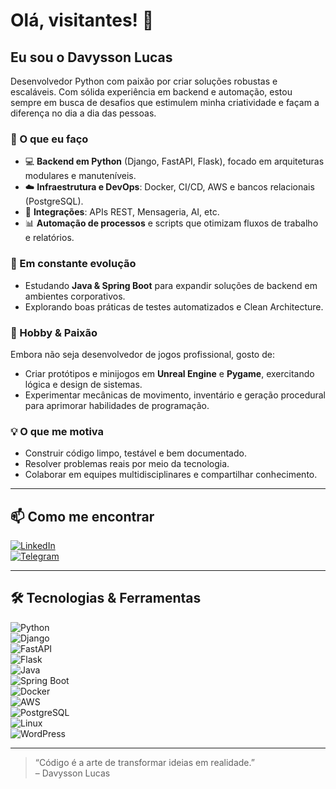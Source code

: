 # Olá, visitantes! 👋

## Eu sou o Davysson Lucas

Desenvolvedor Python com paixão por criar soluções robustas e escaláveis. Com sólida experiência em backend e automação, estou sempre em busca de desafios que estimulem minha criatividade e façam a diferença no dia a dia das pessoas.

### 🔭 O que eu faço
- 💻 **Backend em Python** (Django, FastAPI, Flask), focado em arquiteturas modulares e manuteníveis.  
- ☁️ **Infraestrutura e DevOps**: Docker, CI/CD, AWS e bancos relacionais (PostgreSQL).
- 🔌 **Integrações**: APIs REST, Mensageria, AI, etc.  
- 📊 **Automação de processos** e scripts que otimizam fluxos de trabalho e relatórios.

### 🌱 Em constante evolução
- Estudando **Java & Spring Boot** para expandir soluções de backend em ambientes corporativos.  
- Explorando boas práticas de testes automatizados e Clean Architecture.  

### 🎲 Hobby & Paixão
Embora não seja desenvolvedor de jogos profissional, gosto de:
- Criar protótipos e minijogos em **Unreal Engine** e **Pygame**, exercitando lógica e design de sistemas.
- Experimentar mecânicas de movimento, inventário e geração procedural para aprimorar habilidades de programação.

### 💡 O que me motiva
- Construir código limpo, testável e bem documentado.  
- Resolver problemas reais por meio da tecnologia.  
- Colaborar em equipes multidisciplinares e compartilhar conhecimento.

---

## 📫 Como me encontrar

[![LinkedIn](https://img.shields.io/badge/LinkedIn-0077B5?style=for-the-badge&logo=linkedin&logoColor=white)](https://www.linkedin.com/in/davyssonlucas)  
[![Telegram](https://img.shields.io/badge/Telegram-2CA5E0?style=for-the-badge&logo=telegram&logoColor=white)](https://t.me/davyssonsantana)

---

## 🛠️ Tecnologias & Ferramentas

![Python](https://img.shields.io/badge/Python-3670A0?style=for-the-badge&logo=python&logoColor=ffdd54)  
![Django](https://img.shields.io/badge/Django-092E20?style=for-the-badge&logo=django&logoColor=white)  
![FastAPI](https://img.shields.io/badge/FastAPI-009688?style=for-the-badge&logo=fastapi&logoColor=white)  
![Flask](https://img.shields.io/badge/Flask-000000?style=for-the-badge&logo=flask&logoColor=white)  
![Java](https://img.shields.io/badge/Java-ED8B00?style=for-the-badge&logo=openjdk&logoColor=white)  
![Spring Boot](https://img.shields.io/badge/Spring%20Boot-6DB33F?style=for-the-badge&logo=spring&logoColor=white)  
![Docker](https://img.shields.io/badge/Docker-0db7ed?style=for-the-badge&logo=docker&logoColor=white)  
![AWS](https://img.shields.io/badge/AWS-232F3E?style=for-the-badge&logo=amazon-aws&logoColor=white)  
![PostgreSQL](https://img.shields.io/badge/PostgreSQL-316192?style=for-the-badge&logo=postgresql&logoColor=white)  
![Linux](https://img.shields.io/badge/Linux-FCC624?style=for-the-badge&logo=linux&logoColor=black)  
![WordPress](https://img.shields.io/badge/WordPress-21759B?style=for-the-badge&logo=wordpress&logoColor=white)  

---

> “Código é a arte de transformar ideias em realidade.”  
> – Davysson Lucas
